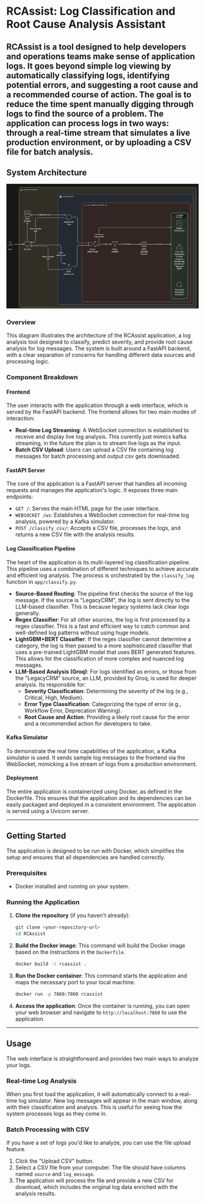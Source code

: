 
# RCAssist: Log Classification and Root Cause Analysis Assistant

RCAssist is a tool designed to help developers and operations teams make sense of application logs. It goes beyond simple log viewing by automatically classifying logs, identifying potential errors, and suggesting a root cause and a recommended course of action. The goal is to reduce the time spent manually digging through logs to find the source of a problem.
The application can process logs in two ways: through a real-time stream that simulates a live production environment, or by uploading a CSV file for batch analysis.
---
## System Architecture

![System Architecture Diagram](RCAssistSystemArchitecture.png)

### Overview
This diagram illustrates the architecture of the RCAssist application, a log analysis tool designed to classify, predict severity, and provide root cause analysis for log messages. The system is built around a FastAPI backend, with a clear separation of concerns for handling different data sources and processing logic.

### Component Breakdown

#### Frontend
The user interacts with the application through a web interface, which is served by the FastAPI backend. The frontend allows for two main modes of interaction:
* **Real-time Log Streaming**: A WebSocket connection is established to receive and display live log analysis. This curently just mimics kafka streaming, in the future the plan is to stream live logs as the input.
* **Batch CSV Upload**: Users can upload a CSV file containing log messages for batch processing and output csv gets downloaded.

#### FastAPI Server
The core of the application is a FastAPI server that handles all incoming requests and manages the application's logic. It exposes three main endpoints:
* `GET /`: Serves the main HTML page for the user interface.
* `WEBSOCKET /ws`: Establishes a WebSocket connection for real-time log analysis, powered by a Kafka simulator.
* `POST /classify_csv/`: Accepts a CSV file, processes the logs, and returns a new CSV file with the analysis results.

#### Log Classification Pipeline
The heart of the application is its multi-layered log classification pipeline. This pipeline uses a combination of different techniques to achieve accurate and efficient log analysis. The process is orchestrated by the `classify_log` function in `app/classify.py`.
* **Source-Based Routing**: The pipeline first checks the source of the log message. If the source is "LegacyCRM", the log is sent directly to the LLM-based classifier. This is because legacy systems lack clear logs generally.
* **Regex Classifier**: For all other sources, the log is first processed by a regex classifier. This is a fast and efficient way to catch common and well-defined log patterns without using huge models.
* **LightGBM+BERT Classifier**: If the regex classifier cannot determine a category, the log is then passed to a more sophisticated classifier that uses a pre-trained LightGBM model that uses BERT generated features. This allows for the classification of more complex and nuanced log messages.
* **LLM-Based Analysis (Groq)**: For logs identified as errors, or those from the "LegacyCRM" source, an LLM, provided by Groq, is used for deeper analysis. Its responsible for:
    * **Severity Classification**: Determining the severity of the log (e.g., Critical, High, Medium).
    * **Error Type Classification**: Categorizing the type of error (e.g., Workflow Error, Deprecation Warning).
    * **Root Cause and Action**: Providing a likely root cause for the error and a recommended action for developers to take.

#### Kafka Simulator
To demonstrate the real time capabilities of the application, a Kafka simulator is used. It sends sample log messages to the frontend via the WebSocket, mimicking a live stream of logs from a production environment.

#### Deployment
The entire application is containerized using Docker, as defined in the Dockerfile. This ensures that the application and its dependencies can be easily packaged and deployed in a consistent environment. The application is served using a Uvicorn server.

---

## Getting Started

The application is designed to be run with Docker, which simplifies the setup and ensures that all dependencies are handled correctly.

### Prerequisites

* Docker installed and running on your system.

### Running the Application

1.  **Clone the repository** (if you haven't already):
    ````bash
    git clone <your-repository-url>
    cd RCAssist
    ````

2.  **Build the Docker image**:
    This command will build the Docker image based on the instructions in the `Dockerfile`.
    ````bash
    docker build -t rcassist .
    ````

3.  **Run the Docker container**:
    This command starts the application and maps the necessary port to your local machine.
    ````bash
    docker run -p 7860:7860 rcassist
    ````

4.  **Access the application**:
    Once the container is running, you can open your web browser and navigate to `http://localhost:7860` to use the application.

---

## Usage

The web interface is straightforward and provides two main ways to analyze your logs.

### Real-time Log Analysis

When you first load the application, it will automatically connect to a real-time log simulator. New log messages will appear in the main window, along with their classification and analysis. This is useful for seeing how the system processes logs as they come in.

### Batch Processing with CSV

If you have a set of logs you'd like to analyze, you can use the file upload feature.

1.  Click the "Upload CSV" button.
2.  Select a CSV file from your computer. The file should have columns named `source` and `log_message`.
3.  The application will process the file and provide a new CSV for download, which includes the original log data enriched with the analysis results.
